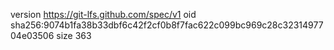 version https://git-lfs.github.com/spec/v1
oid sha256:9074b1fa38b33dbf6c42f2cf0b8f7fac622c099bc969c28c3231497704e03506
size 363
